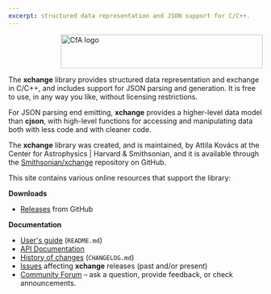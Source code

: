 ```yaml
---
excerpt: structured data representation and JSON support for C/C++.
---
```


<img src="/xchange/resources/CfA-logo.png" alt="CfA logo" width="400" height="67" align="right"><br clear="all">

The __xchange__ library provides structured data representation and exchange in C/C++, and includes support for JSON 
parsing and generation. It is free to use, in any way you like, without licensing restrictions.

For JSON parsing end emitting, __xchange__ provides a higher-level data model than __cjson__, with high-level 
functions for accessing and manipulating data both with less code and with cleaner code.

The __xchange__ library was created, and is maintained, by Attila Kovács at the Center for Astrophysics \| Harvard 
&amp; Smithsonian, and it is available through the [Smithsonian/xchange](https://github.com/Smithsonian/xchange) 
repository on GitHub. 

This site contains various online resources that support the library:

 
__Downloads__

 - [Releases](https://github.com/Smithsonian/xchange/releases) from GitHub
 
__Documentation__

 - [User's guide](doc/README.md) (`README.md`)
 - [API Documentation](apidoc/html/files.html)
 - [History of changes](doc/CHANGELOG.md) (`CHANGELOG.md`)
 - [Issues](https://github.com/Smithsonian/xchange/issues) affecting __xchange__ releases (past and/or present)
 - [Community Forum](https://github.com/Smithsonian/xchange/discussions) &ndash; ask a question, provide feedback, or 
   check announcements.

